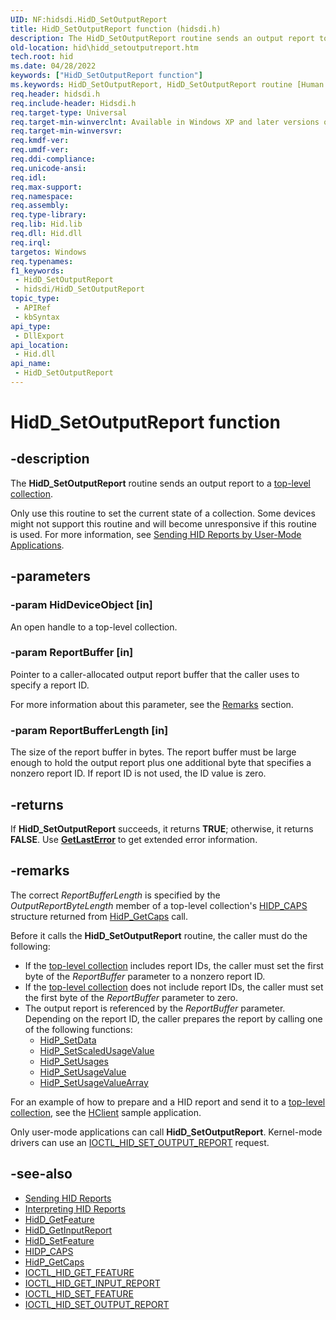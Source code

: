 ```yaml
---
UID: NF:hidsdi.HidD_SetOutputReport
title: HidD_SetOutputReport function (hidsdi.h)
description: The HidD_SetOutputReport routine sends an output report to a top-level collection.
old-location: hid\hidd_setoutputreport.htm
tech.root: hid
ms.date: 04/28/2022
keywords: ["HidD_SetOutputReport function"]
ms.keywords: HidD_SetOutputReport, HidD_SetOutputReport routine [Human Input Devices], hid.hidd_setoutputreport, hidfunc_eb711fe9-fdf1-4757-90c1-6c4e115f3805.xml, hidsdi/HidD_SetOutputReport
req.header: hidsdi.h
req.include-header: Hidsdi.h
req.target-type: Universal
req.target-min-winverclnt: Available in Windows XP and later versions of Windows.
req.target-min-winversvr: 
req.kmdf-ver: 
req.umdf-ver: 
req.ddi-compliance: 
req.unicode-ansi: 
req.idl: 
req.max-support: 
req.namespace: 
req.assembly: 
req.type-library: 
req.lib: Hid.lib
req.dll: Hid.dll
req.irql: 
targetos: Windows
req.typenames: 
f1_keywords:
 - HidD_SetOutputReport
 - hidsdi/HidD_SetOutputReport
topic_type:
 - APIRef
 - kbSyntax
api_type:
 - DllExport
api_location:
 - Hid.dll
api_name:
 - HidD_SetOutputReport
---
```


# HidD_SetOutputReport function

## -description

The **HidD_SetOutputReport** routine sends an output report to a [top-level collection](/windows-hardware/drivers/hid/top-level-collections).

Only use this routine to set the current state of a collection. Some devices might not support this routine and will become unresponsive if this routine is used. For more information, see [Sending HID Reports by User-Mode Applications](/windows-hardware/drivers/hid/sending-hid-reports#sending-hid-reports-by-user-mode-applications).

## -parameters

### -param HidDeviceObject [in]

An open handle to a top-level collection.

### -param ReportBuffer [in]

Pointer to a caller-allocated output report buffer that the caller uses to specify a report ID.

For more information about this parameter, see the [Remarks](#remarks) section.

### -param ReportBufferLength [in]

The size of the report buffer in bytes. The report buffer must be large enough to hold the output report plus one additional byte that specifies a nonzero report ID. If report ID is not used, the ID value is zero.

## -returns

If **HidD_SetOutputReport** succeeds, it returns **TRUE**; otherwise, it returns **FALSE**. Use **[GetLastError](/windows/win32/api/errhandlingapi/nf-errhandlingapi-getlasterror)** to get extended error information.

## -remarks

The correct _ReportBufferLength_ is specified by the _OutputReportByteLength_ member of a top-level collection's [HIDP_CAPS](../hidpi/ns-hidpi-_hidp_caps.md) structure returned from [HidP_GetCaps](../hidpi/nf-hidpi-hidp_getcaps.md) call.

Before it calls the **HidD_SetOutputReport** routine, the caller must do the following:

- If the [top-level collection](/windows-hardware/drivers/hid/top-level-collections) includes report IDs, the caller must set the first byte of the *ReportBuffer* parameter to a nonzero report ID.
- If the [top-level collection](/windows-hardware/drivers/hid/top-level-collections) does not include report IDs, the caller must set the first byte of the *ReportBuffer* parameter to zero.
- The output report is referenced by the *ReportBuffer* parameter. Depending on the report ID, the caller prepares the report by calling one of the following functions:
    - [HidP_SetData](../hidpi/nf-hidpi-hidp_setdata.md)
    - [HidP_SetScaledUsageValue](../hidpi/nf-hidpi-hidp_setscaledusagevalue.md)
    - [HidP_SetUsages](../hidpi/nf-hidpi-hidp_setusages.md)
    - [HidP_SetUsageValue](../hidpi/nf-hidpi-hidp_setusagevalue.md)
    - [HidP_SetUsageValueArray](../hidpi/nf-hidpi-hidp_setusagevaluearray.md)

For an example of how to prepare and a HID report and send it to a [top-level collection](/windows-hardware/drivers/hid/top-level-collections), see the [HClient](/samples/microsoft/windows-driver-samples/hclient-sample-application/) sample application.

Only user-mode applications can call **HidD_SetOutputReport**. Kernel-mode drivers can use an [IOCTL_HID_SET_OUTPUT_REPORT](../hidclass/ni-hidclass-ioctl_hid_set_output_report.md) request.

## -see-also

- [Sending HID Reports](/windows-hardware/drivers/hid/sending-hid-reports)
- [Interpreting HID Reports](/windows-hardware/drivers/hid/interpreting-hid-reports)
- [HidD_GetFeature](./nf-hidsdi-hidd_getfeature.md)
- [HidD_GetInputReport](./nf-hidsdi-hidd_getinputreport.md)
- [HidD_SetFeature](./nf-hidsdi-hidd_setfeature.md)
- [HIDP_CAPS](../hidpi/ns-hidpi-_hidp_caps.md)
- [HidP_GetCaps](../hidpi/nf-hidpi-hidp_getcaps.md)
- [IOCTL_HID_GET_FEATURE](../hidclass/ni-hidclass-ioctl_hid_get_feature.md)
- [IOCTL_HID_GET_INPUT_REPORT](../hidclass/ni-hidclass-ioctl_hid_get_input_report.md)
- [IOCTL_HID_SET_FEATURE](../hidclass/ni-hidclass-ioctl_hid_set_feature.md)
- [IOCTL_HID_SET_OUTPUT_REPORT](../hidclass/ni-hidclass-ioctl_hid_set_output_report.md)
